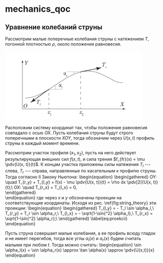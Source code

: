 # mechanics_qoc

## Уравнение колебаний струны

Рассмотрим малые поперечные колебания струны с натяжением $T$, погонной плотностью $\rho$, около положения равновесия.

<img src="img/string_theory.png" alt="drawing" width="450"/>

Расположим систему координат так, чтобы положение равновесия совпадало с осью $OX$. Пусть колебания струны будут строго поперечными в плоскости $XOY$, тогда обозначим через $U(x, t)$ профиль струны в каждый момент времени.

Рассмотрим участок профиля $(x_1, x_2)$, пусть на него действует результирующая внешних сил $f(x, t)$, и сила трения $f_{fr}(x) = \mu \pdv{U(x, t)}{t}$. К концам участка приложены силы натяжения $T_l$ --- слева,
$T_r$ --- справа, направленные по касательным к профилю струны. Тогда согласно II Закону Ньютона:
\begin{equation}
        \begin{gathered}
                OY: \quad T_{r_y} + T_{l_y} + f(x) - \mu \pdv{U(x, t)}{t}  = \rho dx \pdv[2]{U(x, t)}{t};\\
                OX: \quad T_{r_x} + T_{l_x} = 0,   
        \end{gathered}  
\end{equation}
где через $x$ и $y$ обозначены проекции на соответствующие координаты. Исходя из рис. \ref{fig:string_theory}
эти проекции:
\begin{equation}
        \begin{gathered}
                T_{l_y} = - T_l \sin \alpha_l,\\
                T_{r_y} = T_r \sin \alpha_r,\\
                T_{l_x} = - \sqrt{1-\sin{^2} \alpha_l},\\
                T_{r_x} = \sqrt{1-\sin{^2} \alpha_r};\\
        \end{gathered}
        \label{eq:proekcii}
\end{equation}

Пусть струна совершает малые колебания, а ее профиль всюду гладок и не имеет перегибов, тогда все углы $\alpha_l(x)$ и
$\alpha_r(x)$ будем считать малыми при любом $t$. Тогда можно считать:
\begin{equation}
        \sin \alpha_l(x) = \sin \alpha_r(x) \approx \tan \alpha(x) \approx \pdv{U(x,t)}{x}
\end{equation}

